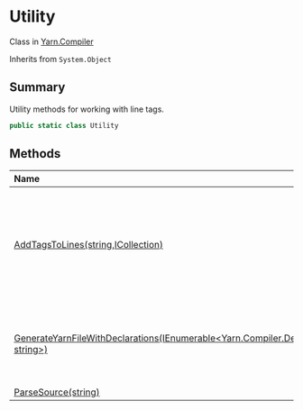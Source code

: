 # Utility

Class in [Yarn.Compiler](/api/csharp/yarn.compiler.md)

Inherits from `System.Object`

## Summary


Utility methods for working with line tags.


```csharp
public static class Utility
```

## Methods

|Name|Description|
|:---|:---|
|[AddTagsToLines(string,ICollection<string>)](/api/csharp/yarn.compiler.utility.addtagstolines.md)|Given Yarn source code, adds line tags to the ends of all lines that need one and do not already have one.|
|[GenerateYarnFileWithDeclarations(IEnumerable<Yarn.Compiler.Declaration>,string,IEnumerable<string>,IDictionary<string, string>)](/api/csharp/yarn.compiler.utility.generateyarnfilewithdeclarations.md)|Generates a Yarn script that contains a node that declares variables.|
|[ParseSource(string)](/api/csharp/yarn.compiler.utility.parsesource.md)||

